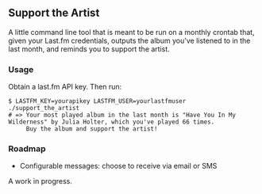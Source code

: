 ## Support the Artist

A little command line tool that is meant to be run on a monthly crontab that, given your Last.fm
credentials, outputs the album you've listened to in the last month, and reminds you to
support the artist.

### Usage

Obtain a last.fm API key. Then run:

```
$ LASTFM_KEY=yourapikey LASTFM_USER=yourlastfmuser ./support_the_artist
# => Your most played album in the last month is "Have You In My Wilderness" by Julia Holter, which you've played 66 times.
     Buy the album and support the artist!
```

### Roadmap

* Configurable messages: choose to receive via email or SMS

A work in progress.

